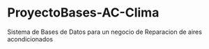 # ProyectoBases-AC-Clima
Sistema de Bases de Datos para un negocio de Reparacion de aires acondicionados
